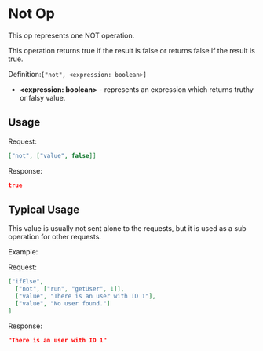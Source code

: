 # Not Op

This op represents one NOT operation.

This operation returns true if the result is false or returns false if the result is true.

Definition:`["not", <expression: boolean>]`

* __&lt;expression: boolean&gt;__ - represents an expression which returns truthy or falsy value.

## Usage


Request:
```json
["not", ["value", false]]
```


Response:
```json
true
```


## Typical Usage

This value is usually not sent alone to the requests, but it is used as a sub operation for other requests.

Example:

Request:
```json
["ifElse", 
  ["not", ["run", "getUser", 1]], 
  ["value", "There is an user with ID 1"], 
  ["value", "No user found."] 
]
```

Response:
```json
"There is an user with ID 1"
```